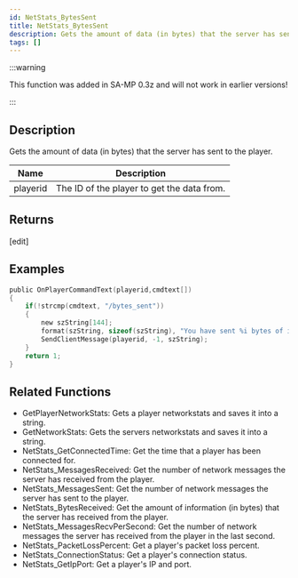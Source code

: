 ```yaml
---
id: NetStats_BytesSent
title: NetStats_BytesSent
description: Gets the amount of data (in bytes) that the server has sent to the player.
tags: []
---
```


:::warning

This function was added in SA-MP 0.3z and will not work in earlier versions!

:::

## Description

Gets the amount of data (in bytes) that the server has sent to the player.


| Name | Description |
|------|-------------|
|playerid | The ID of the player to get the data from.|


## Returns

[edit]


## Examples


```c
public OnPlayerCommandText(playerid,cmdtext[])
{    
    if(!strcmp(cmdtext, "/bytes_sent"))
    {
        new szString[144];
        format(szString, sizeof(szString), "You have sent %i bytes of information to the server.", NetStats_BytesSent(playerid));
        SendClientMessage(playerid, -1, szString);
    }
    return 1;
}
```


## Related Functions


-  GetPlayerNetworkStats: Gets a player networkstats and saves it into a string.
-  GetNetworkStats: Gets the servers networkstats and saves it into a string.
-  NetStats_GetConnectedTime: Get the time that a player has been connected for.
-  NetStats_MessagesReceived: Get the number of network messages the server has received from the player.
-  NetStats_MessagesSent: Get the number of network messages the server has sent to the player.
-  NetStats_BytesReceived: Get the amount of information (in bytes) that the server has received from the player.
-  NetStats_MessagesRecvPerSecond: Get the number of network messages the server has received from the player in the last second.
-  NetStats_PacketLossPercent: Get a player's packet loss percent.
-  NetStats_ConnectionStatus: Get a player's connection status.
-  NetStats_GetIpPort: Get a player's IP and port.
